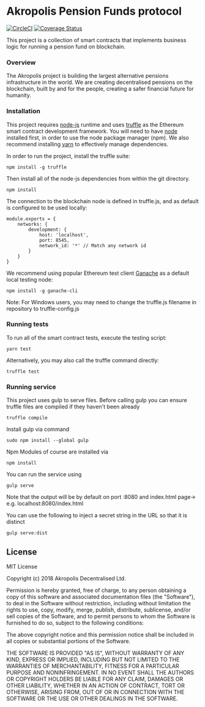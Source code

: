 # Akropolis Pension Funds protocol

[![CircleCI](https://circleci.com/gh/akropolisio/akropolis-protocol.svg?style=shield&circle-token=b20b2236f7589a33e07666aa6d73e8467ba41741)](https://circleci.com/gh/akropolisio/akropolis-protocol)
[![Coverage Status](https://coveralls.io/repos/github/akropolisio/akropolis-protocol/badge.svg?t=h5qmcd)](https://coveralls.io/github/akropolisio/akropolis-protocol)

This project is a collection of smart contracts that implements business logic for running a pension fund on blockchain.

### Overview

The Akropolis project is building the largest alternative pensions infrastructure in the world.
We are creating decentralised pensions on the blockchain, built by and for the people, creating a safer financial future for humanity.

### Installation
This project requires [node-js](https://github.com/nodejs/node) runtime and uses [truffle](https://github.com/trufflesuite/truffle) as the Ethereum smart contract development framework.
You will need to have [node](https://github.com/nodejs/node) installed first, in order to use the node package manager (npm).
We also recommend installing [yarn](https://yarnpkg.com/en/docs/install) to effectively manage dependencies.

In order to run the project, install the truffle suite:

    npm install -g truffle

Then install all of the node-js dependencies from within the git directory.

    npm install

The connection to the blockchain node is defined in truffle.js, and as default is configured to be used locally:

    module.exports = {
        networks: {
            development: {
                host: 'localhost',
                port: 8545,
                network_id: '*' // Match any network id
            }
        }
    }

We recommend using popular Ethereum test client [Ganache](https://github.com/trufflesuite/ganache) as a default local testing node:

    npm install -g ganache-cli
    
Note: For Windows users, you may need to change the truffle.js filename in repository to truffle-config.js

### Running tests

To run all of the smart contract tests, execute the testing script:

    yarn test

Alternatively, you may also call the truffle command directly:

    truffle test
    
### Running service

This project uses gulp to serve files. Before calling gulp you can ensure truffle files are compiled if they haven't been already

    truffle compile

Install gulp via command

    sudo npm install --global gulp

Npm Modules of course are installed via

    npm install
    
You can run the service using 

    gulp serve

Note that the output will be by default on port :8080 and index.html page-> e.g. localhost:8080/index.html

You can use the following to inject a secret string in the URL so that it is distinct

    gulp serve:dist

## License

MIT License

Copyright (c) 2018 Akropolis Decentralised Ltd.

Permission is hereby granted, free of charge, to any person obtaining a copy
of this software and associated documentation files (the "Software"), to deal
in the Software without restriction, including without limitation the rights
to use, copy, modify, merge, publish, distribute, sublicense, and/or sell
copies of the Software, and to permit persons to whom the Software is
furnished to do so, subject to the following conditions:

The above copyright notice and this permission notice shall be included in all
copies or substantial portions of the Software.

THE SOFTWARE IS PROVIDED "AS IS", WITHOUT WARRANTY OF ANY KIND, EXPRESS OR
IMPLIED, INCLUDING BUT NOT LIMITED TO THE WARRANTIES OF MERCHANTABILITY,
FITNESS FOR A PARTICULAR PURPOSE AND NONINFRINGEMENT. IN NO EVENT SHALL THE
AUTHORS OR COPYRIGHT HOLDERS BE LIABLE FOR ANY CLAIM, DAMAGES OR OTHER
LIABILITY, WHETHER IN AN ACTION OF CONTRACT, TORT OR OTHERWISE, ARISING FROM,
OUT OF OR IN CONNECTION WITH THE SOFTWARE OR THE USE OR OTHER DEALINGS IN THE
SOFTWARE.
